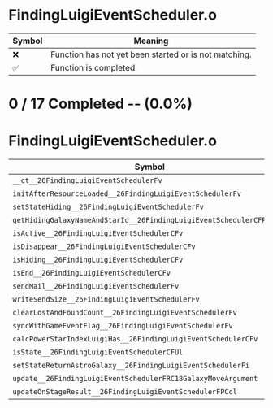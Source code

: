 # FindingLuigiEventScheduler.o
| Symbol | Meaning 
| ------------- | ------------- 
| :x: | Function has not yet been started or is not matching. 
| :white_check_mark: | Function is completed. 


# 0 / 17 Completed -- (0.0%)
# FindingLuigiEventScheduler.o
| Symbol | Decompiled? |
| ------------- | ------------- |
| `__ct__26FindingLuigiEventSchedulerFv` | :x: |
| `initAfterResourceLoaded__26FindingLuigiEventSchedulerFv` | :x: |
| `setStateHiding__26FindingLuigiEventSchedulerFv` | :x: |
| `getHidingGalaxyNameAndStarId__26FindingLuigiEventSchedulerCFPPCcPl` | :x: |
| `isActive__26FindingLuigiEventSchedulerCFv` | :x: |
| `isDisappear__26FindingLuigiEventSchedulerCFv` | :x: |
| `isHiding__26FindingLuigiEventSchedulerCFv` | :x: |
| `isEnd__26FindingLuigiEventSchedulerCFv` | :x: |
| `sendMail__26FindingLuigiEventSchedulerFv` | :x: |
| `writeSendSize__26FindingLuigiEventSchedulerFv` | :x: |
| `clearLostAndFoundCount__26FindingLuigiEventSchedulerFv` | :x: |
| `syncWithGameEventFlag__26FindingLuigiEventSchedulerFv` | :x: |
| `calcPowerStarIndexLuigiHas__26FindingLuigiEventSchedulerCFv` | :x: |
| `isState__26FindingLuigiEventSchedulerCFUl` | :x: |
| `setStateReturnAstroGalaxy__26FindingLuigiEventSchedulerFi` | :x: |
| `update__26FindingLuigiEventSchedulerFRC18GalaxyMoveArgument` | :x: |
| `updateOnStageResult__26FindingLuigiEventSchedulerFPCcl` | :x: |
